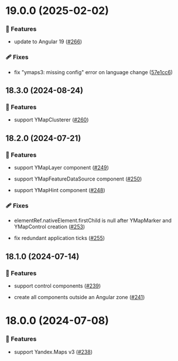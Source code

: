 # 19.0.0 (2025-02-02)

### 🚀 Features

- update to Angular 19 ([#266](https://github.com/ddubrava/angular-yandex-maps/pull/266))

### 🩹 Fixes

- fix "ymaps3: missing config" error on language change ([57e1cc6](https://github.com/ddubrava/angular-yandex-maps/commit/57e1cc6))

## 18.3.0 (2024-08-24)

### 🚀 Features

- support YMapClusterer ([#260](https://github.com/ddubrava/angular-yandex-maps/pull/260))

## 18.2.0 (2024-07-21)

### 🚀 Features

- support YMapLayer component ([#249](https://github.com/ddubrava/angular-yandex-maps/pull/249))

- support YMapFeatureDataSource component ([#250](https://github.com/ddubrava/angular-yandex-maps/pull/250))

- support YMapHint component ([#248](https://github.com/ddubrava/angular-yandex-maps/pull/248))

### 🩹 Fixes

- elementRef.nativeElement.firstChild is null after YMapMarker and YMapControl creation ([#253](https://github.com/ddubrava/angular-yandex-maps/pull/253))

- fix redundant application ticks ([#255](https://github.com/ddubrava/angular-yandex-maps/pull/255))

## 18.1.0 (2024-07-14)

### 🚀 Features

- support control components ([#239](https://github.com/ddubrava/angular-yandex-maps/pull/239))

- create all components outside an Angular zone ([#241](https://github.com/ddubrava/angular-yandex-maps/pull/241))

# 18.0.0 (2024-07-08)

### 🚀 Features

- support Yandex.Maps v3 ([#238](https://github.com/ddubrava/angular-yandex-maps/pull/238))

